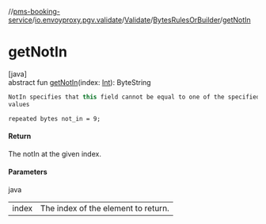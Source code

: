 //[pms-booking-service](../../../../index.md)/[io.envoyproxy.pgv.validate](../../index.md)/[Validate](../index.md)/[BytesRulesOrBuilder](index.md)/[getNotIn](get-not-in.md)

# getNotIn

[java]\
abstract fun [getNotIn](get-not-in.md)(index: [Int](https://kotlinlang.org/api/core/kotlin-stdlib/kotlin/-int/index.html)): ByteString

```kotlin
NotIn specifies that this field cannot be equal to one of the specified
values

```
`repeated bytes not_in = 9;`

#### Return

The notIn at the given index.

#### Parameters

java

| | |
|---|---|
| index | The index of the element to return. |